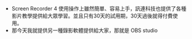 
+ Screen Recorder 4 使用操作上雖然簡單、容易上手，訊連科技也提供了各種影片教學提供給大眾學習。並且只有30天的試用期，30天過後就得付費使用。
+ 那今天我就提供另一種錄影軟體提供給大家，那就是 OBS studio
